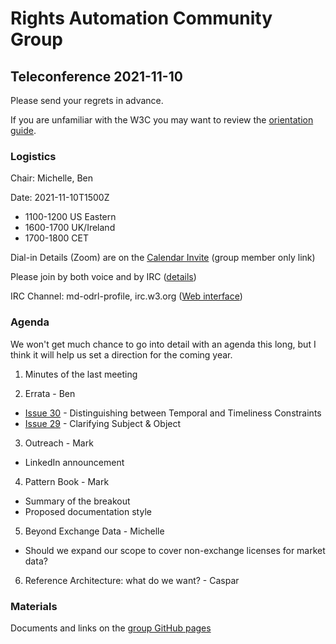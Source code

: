 # Rights Automation Community Group

## Teleconference 2021-11-10

Please send your regrets in advance.

If you are unfamiliar with the W3C you may want to review the [orientation guide](https://w3c.github.io/market-data-odrl-profile/orientation.html).

### Logistics

Chair: Michelle, Ben

Date: 2021-11-10T1500Z
*  1100-1200 US Eastern
*  1600-1700 UK/Ireland
*  1700-1800 CET

Dial-in Details (Zoom) are on the [Calendar Invite](http://www.w3.org/2020/04/md-odrl-profile.ics) (group member only link)

Please join by both voice and by IRC ([details](https://w3c.github.io/market-data-odrl-profile/orientation.html#irc))

IRC Channel: md-odrl-profile, irc.w3.org ([Web interface](http://irc.w3.org))


### Agenda

We won't get much chance to go into detail with an agenda this long, but I think it will help us set a direction for the coming year.

1. Minutes of the last meeting

2. Errata - Ben
- [Issue 30](https://github.com/w3c/market-data-odrl-profile/issues/30) - Distinguishing between Temporal and Timeliness Constraints
- [Issue 29](https://github.com/w3c/market-data-odrl-profile/issues/29) - Clarifying Subject & Object

3. Outreach - Mark
- LinkedIn announcement

4. Pattern Book - Mark
- Summary of the breakout
- Proposed documentation style

5. Beyond Exchange Data - Michelle
- Should we expand our scope to cover non-exchange licenses for market data?

6. Reference Architecture: what do we want? - Caspar


### Materials

Documents and links on the [group GitHub pages](https://w3c.github.io/market-data-odrl-profile)